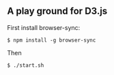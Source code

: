 
## A play ground for D3.js

First install browser-sync:

```
$ npm install -g browser-sync
```

Then

```
$ ./start.sh
```


